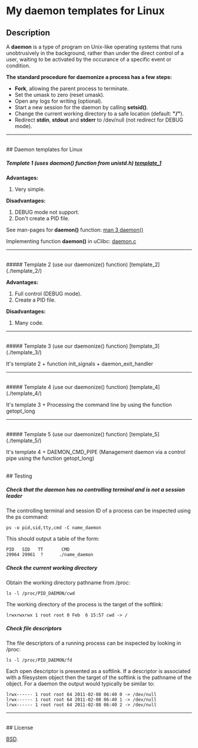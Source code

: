 # My daemon templates for Linux


## Description

A **daemon** is a type of program on Unix-like operating systems that runs unobtrusively in the background, 
rather than under the direct control of a user, waiting to be activated by the occurance of a specific event or condition.


**The standard procedure for daemonize a process has a few steps:**

  * **Fork**, allowing the parent process to terminate.
  * Set the umask to zero (reset umask).
  * Open any logs for writing (optional).
  * Start a new session for the daemon by calling **setsid()**.
  * Change the current working directory to a safe location (default: **"/"**).
  * Redirect **stdin**, **stdout** and **stderr** to /dev/null (not redirect for DEBUG mode).


***
<br/>
## Daemon templates for Linux

##### Template 1 (uses  daemon() function from unistd.h) [template_1](./template_1/)

**Advantages:**

1. Very simple.


**Disadvantages:**

1. DEBUG mode not support.
2. Don't create a PID file.


See man-pages for **daemon()** function: [man 3 daemon()](http://man7.org/linux/man-pages/man3/daemon.3.html)

Implementing function **daemon()** in uClibc: [daemon.c](http://git.uclibc.org/uClibc/tree/libc/unistd/daemon.c)


***
<br/>
##### Template 2 (use our daemonize() function) [template_2](./template_2/)

**Advantages:**

1. Full control (DEBUG mode).
2. Create a PID file.


**Disadvantages:**

1. Many code.



***
<br/>
##### Template 3 (use our daemonize() function) [template_3](./template_3/)

It's template 2 + function init_signals + daemon_exit_handler



***
<br/>
##### Template 4 (use our daemonize() function) [template_4](./template_4/)

It's template 3 + Processing the command line by using the function getopt_long



***
<br/>
##### Template 5 (use our daemonize() function) [template_5](./template_5/)

It's template 4 + DAEMON_CMD_PIPE (Management daemon via a control pipe using the function getopt_long)



<br/>
## Testing



##### Check that the daemon has no controlling terminal and is not a session leader

The controlling terminal and session ID of a process can be inspected using the ps command:

```console
ps -o pid,sid,tty,cmd -C name_daemon
```


This should output a table of the form:

```console
PID   SID   TT       CMD
29964 29961  ?      ./name_daemon
```



##### Check the current working directory

Obtain the working directory pathname from /proc:

```console
ls -l /proc/PID_DAEMON/cwd
```


The working directory of the process is the target of the softlink:

```console
lrwxrwxrwx 1 root root 0 Feb  6 15:57 cwd -> /
```



#####  Check file descriptors

The file descriptors of a running process can be inspected by looking in /proc:

```console
ls -l /proc/PID_DAEMON/fd
```


Each open descriptor is presented as a softlink. 
If a descriptor is associated with a filesystem object then the target of the softlink is the pathname of the object. 
For a daemon the output would typically be similar to:

```console
lrwx------ 1 root root 64 2011-02-08 06:40 0 -> /dev/null
lrwx------ 1 root root 64 2011-02-08 06:40 1 -> /dev/null
lrwx------ 1 root root 64 2011-02-08 06:40 2 -> /dev/null
```



***
<br/>
## License

[BSD](./LICENSE).
